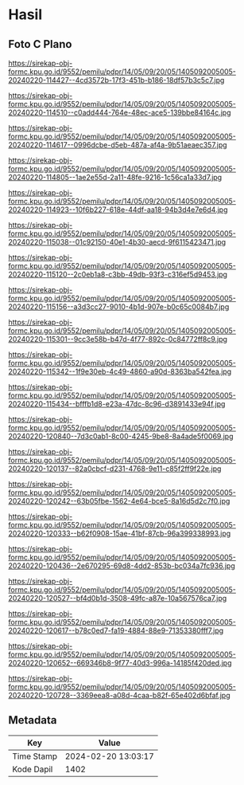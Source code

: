 # Hasil

## Foto C Plano

https://sirekap-obj-formc.kpu.go.id/9552/pemilu/pdpr/14/05/09/20/05/1405092005005-20240220-114427--4cd3572b-17f3-451b-b186-18df57b3c5c7.jpg

https://sirekap-obj-formc.kpu.go.id/9552/pemilu/pdpr/14/05/09/20/05/1405092005005-20240220-114510--c0add444-764e-48ec-ace5-139bbe84164c.jpg

https://sirekap-obj-formc.kpu.go.id/9552/pemilu/pdpr/14/05/09/20/05/1405092005005-20240220-114617--0996dcbe-d5eb-487a-af4a-9b51aeaec357.jpg

https://sirekap-obj-formc.kpu.go.id/9552/pemilu/pdpr/14/05/09/20/05/1405092005005-20240220-114805--1ae2e55d-2a11-48fe-9216-1c56ca1a33d7.jpg

https://sirekap-obj-formc.kpu.go.id/9552/pemilu/pdpr/14/05/09/20/05/1405092005005-20240220-114923--10f6b227-618e-44df-aa18-94b3d4e7e6d4.jpg

https://sirekap-obj-formc.kpu.go.id/9552/pemilu/pdpr/14/05/09/20/05/1405092005005-20240220-115038--01c92150-40e1-4b30-aecd-9f6115423471.jpg

https://sirekap-obj-formc.kpu.go.id/9552/pemilu/pdpr/14/05/09/20/05/1405092005005-20240220-115120--2c0eb1a8-c3bb-49db-93f3-c316ef5d9453.jpg

https://sirekap-obj-formc.kpu.go.id/9552/pemilu/pdpr/14/05/09/20/05/1405092005005-20240220-115156--a3d3cc27-9010-4b1d-907e-b0c65c0084b7.jpg

https://sirekap-obj-formc.kpu.go.id/9552/pemilu/pdpr/14/05/09/20/05/1405092005005-20240220-115301--9cc3e58b-b47d-4f77-892c-0c84772ff8c9.jpg

https://sirekap-obj-formc.kpu.go.id/9552/pemilu/pdpr/14/05/09/20/05/1405092005005-20240220-115342--1f9e30eb-4c49-4860-a90d-8363ba542fea.jpg

https://sirekap-obj-formc.kpu.go.id/9552/pemilu/pdpr/14/05/09/20/05/1405092005005-20240220-115434--bfffb1d8-e23a-47dc-8c96-d3891433e94f.jpg

https://sirekap-obj-formc.kpu.go.id/9552/pemilu/pdpr/14/05/09/20/05/1405092005005-20240220-120840--7d3c0ab1-8c00-4245-9be8-8a4ade5f0069.jpg

https://sirekap-obj-formc.kpu.go.id/9552/pemilu/pdpr/14/05/09/20/05/1405092005005-20240220-120137--82a0cbcf-d231-4768-9e11-c85f2ff9f22e.jpg

https://sirekap-obj-formc.kpu.go.id/9552/pemilu/pdpr/14/05/09/20/05/1405092005005-20240220-120242--63b05fbe-1562-4e64-bce5-8a16d5d2c7f0.jpg

https://sirekap-obj-formc.kpu.go.id/9552/pemilu/pdpr/14/05/09/20/05/1405092005005-20240220-120333--b62f0908-15ae-41bf-87cb-96a399338993.jpg

https://sirekap-obj-formc.kpu.go.id/9552/pemilu/pdpr/14/05/09/20/05/1405092005005-20240220-120436--2e670295-69d8-4dd2-853b-bc034a7fc936.jpg

https://sirekap-obj-formc.kpu.go.id/9552/pemilu/pdpr/14/05/09/20/05/1405092005005-20240220-120527--bf4d0b1d-3508-49fc-a87e-10a567576ca7.jpg

https://sirekap-obj-formc.kpu.go.id/9552/pemilu/pdpr/14/05/09/20/05/1405092005005-20240220-120617--b78c0ed7-fa19-4884-88e9-71353380fff7.jpg

https://sirekap-obj-formc.kpu.go.id/9552/pemilu/pdpr/14/05/09/20/05/1405092005005-20240220-120652--669346b8-9f77-40d3-996a-14185f420ded.jpg

https://sirekap-obj-formc.kpu.go.id/9552/pemilu/pdpr/14/05/09/20/05/1405092005005-20240220-120728--3369eea8-a08d-4caa-b82f-65e402d6bfaf.jpg


## Metadata

| Key        | Value               |
| ---------- | ------------------- |
| Time Stamp | 2024-02-20 13:03:17 |
| Kode Dapil | 1402                |



